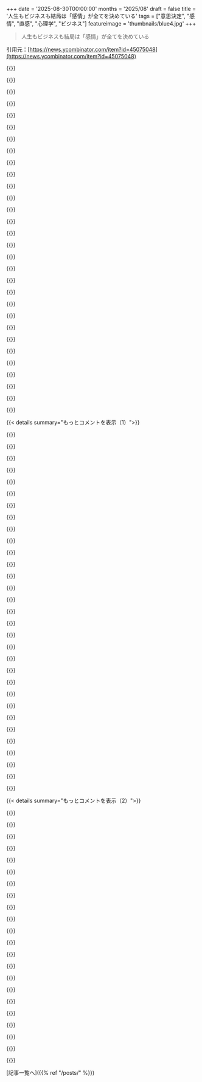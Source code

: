 +++
date = '2025-08-30T00:00:00'
months = '2025/08'
draft = false
title = '人生もビジネスも結局は「感情」が全てを決めている'
tags = ["意思決定", "感情", "直感", "心理学", "ビジネス"]
featureimage = 'thumbnails/blue4.jpg'
+++

> 人生もビジネスも結局は「感情」が全てを決めている

引用元：[https://news.ycombinator.com/item?id=45075048](https://news.ycombinator.com/item?id=45075048)




{{<matomeQuote body="人生もビジネスも結局は感情がすべてを決めるって学んだよ。どんなに理性的だと言っても、結局は感情なんだ。人生の選択も、ビジネスの決断も、誰が昇進するかも、ぜんぶ雰囲気や感情。事実で議論しても、最終的には感情って「重み付け」要素が結果を左右するんだよね。完璧な議論でも雰囲気チェックに引っかかると却下されるし、ひどい議論でも感情に訴えれば受け入れられる。マジで全部感情だよ。" userName="mcdeltat" createdAt="2025/08/30 22:47:10" color="#45d325">}}




{{<matomeQuote body="客観的に見て完璧なはずなのに、なんか変な感じがするって人、いるよね。以前、書類上は最高、面接の受け答えも完璧なのに、なぜか皆が不安を感じた人を採用したんだ。結果、やっぱりダメだった。彼は人間関係を操作して自分のキャリアを進めるタイプだったんだ。客観的指標だけで判断しようとすると、悪意のある人がそれを利用することもあるんだよ。直感や感情を無視しちゃダメって学んだね。" userName="Aurornis" createdAt="2025/08/31 02:45:14" color="#785bff">}}




{{<matomeQuote body="感情って実は、深く掘り下げれば理性的な根拠があるって信じるようになったな。でも、それを探ろうとする人は本当に少ない。その根拠を見抜くスキルは、コードレビューとかフィードバックする場面でめっちゃ役立つし、良い先生になるためにも必要なスキルだと思うよ。" userName="hakunin" createdAt="2025/08/31 06:03:22" color="#785bff">}}




{{<matomeQuote body="だから今の採用活動って茶番だよね。最終的に全部「感情」で決まるなら、客観的なプロセスだって装う意味ないじゃん。詐欺だよ、むしろ。基本的な資格を満たした人の中からくじ引きで選んで、1ヶ月くらいの短い試用期間で「雰囲気」見て本採用かクビかを決めるべき。何ヶ月も面接繰り返すなんて、みんな時間の無駄だよ。" userName="underlipton" createdAt="2025/08/31 14:42:51" color="#ff5c5c">}}




{{<matomeQuote body="決定理由を説明させると、かえって判断が悪くなるって研究もあるみたい。ある実験では、素人がジャムの味を専門家とほぼ同じ評価できたんだけど、なんでそう評価したか説明を求めると、途端に専門家と意見がズレちゃったって話だよ。" userName="henrebotha" createdAt="2025/08/31 12:54:37" color="#785bff">}}




{{<matomeQuote body="試用期間の問題は、特に引っ越しが絡む場合、従業員にとってめちゃくちゃ費用もかかるし大変だってことだよね。僕は多分クリアできる自信はあるけど、国をまたぐような引っ越しを伴う短期の試用期間付きの仕事は、よっぽどすごい機会じゃないと受けないと思う。リスクが高すぎるんだ。" userName="ghaff" createdAt="2025/08/31 19:58:12" color="">}}




{{<matomeQuote body="何がダメだったのか、もっと具体的に教えてくれる？君の説明だと、まだよく理解できないんだけど。" userName="petralithic" createdAt="2025/08/31 09:32:18" color="">}}




{{<matomeQuote body="感情と理性の区別って、理性の名の下にやられたことがなぜか気分悪い時に、その理由を正当化するために作られた、結局は不合理なものなんだよね。" userName="kingkawn" createdAt="2025/08/30 23:18:47" color="#45d325">}}




{{<matomeQuote body="別の見方をすると、感情は並列処理、論理は逐次処理って感じだね。僕らの脳は、何千もの微妙な変数やデータポイントを、指で触れないような形で判断できる。それを『感情』って呼ぶんだ。論理的な部分は限られた変数しか一度に処理できない。どっちも重要だけど、感情って学術界では『非論理的』って軽視されがちだった。でもAIは並列処理が思考にめちゃくちゃ重要ってことを教えてくれたよね。『良いセンス』っていう、言葉にしにくい感覚が、平均的な製品と素晴らしい製品の差を生むんだと思うよ。" userName="WhiteNoiz3" createdAt="2025/08/31 13:37:30" color="#38d3d3">}}




{{<matomeQuote body="あの人、キャリアをゲームみたいに操って、言いたいこと言って社内政治をうまく立ち回ってたけど、結局周りには損害しか与えてないんだよね。これって、なんで採用失敗だったのかの説明になってない？" userName="laserlight" createdAt="2025/08/31 09:42:32" color="#785bff">}}




{{<matomeQuote body="これについては二つの意見があるんだ。<br>1) 短い試用期間なら、わざわざ引っ越さず短期レンタルでいい。うまくいったら引っ越せばいいんだよ。<br>2) それか、その仕事は向いてないのかもね。<br>つまり、会社も社員も”これしかない”って焦りをなくすべきなんだ。会社はもう”雰囲気”で採用してるし、社員も雇い主の気まぐれで即クビになる。だったら、合わないなら早く次に行けばいいじゃん。半年働いてからクビになるよりずっとマシだよ。" userName="underlipton" createdAt="2025/08/31 23:07:57" color="#ff5c5c">}}




{{<matomeQuote body="ジャムの味みたいな主観的なことで、専門家と意見が違うことを”悪い”決断って考えるのは面白いね。<br>僕が自分で味わって、自分の経験をしっかり考えるなら、それは”良い”決断だと思う。専門家の意見は関係ないよ、だって彼らは僕じゃないから。" userName="mock-possum" createdAt="2025/08/31 17:28:47" color="#785bff">}}




{{<matomeQuote body="数年前、好きな曲を決めるのに、直感があったけど科学的にやろうとしてさ。<br>過去10年のトップ曲をトーナメント形式で何度も聴き、どっちが良いか論理的に説明しようとしたんだ。<br>でも結局、選んだ曲は後で全然好きじゃないって気づいたんだよね。好きな曲がなんで好きなのか論理的には説明できないけど。つまり、説明しようとすると評価が悪くなるってことだね。" userName="pants2" createdAt="2025/09/01 06:39:03" color="#ff5c5c">}}




{{<matomeQuote body="このアイデアには賛成なんだけど、あなたの言い方だと”正当化（rationalizing）”みたいに聞こえるんだよね。それって普通は有害って言われてるじゃん。<br>これって正当化とは違うの？それとも、自分の感情に十分 attuned していれば正当化もOKってこと？" userName="pfannkuchen" createdAt="2025/08/31 09:25:40" color="#ff5733">}}




{{<matomeQuote body="論理って本当にそうかな？議論がいらない理由を議論しなきゃいけないってなったら皮肉だよね。<br>理由なく行動するのは不合理だけど、知識は階層的じゃないから、推論の連鎖が好みに行き着く主要な部分とは思えないんだ。<br>知識の基盤は信念で、順不同に作られて、他の信念と調和するように見えるから残る。その調和する感じって、印象とか勘、つまり感情なんだよ。<br>論理は”この二つの信念は両立しない”って教えてくれるけど、どっちも合ってる気がしても、どちらかを捨てなきゃいけないのは、ちょっと困るよね。" userName="card_zero" createdAt="2025/08/31 01:46:54" color="#785bff">}}




{{<matomeQuote body="俺の人生哲学は”全ては雰囲気（Vibes）”ってことなんだ。<br>金融業界で働いてるんだけど、みんな自分の意思決定が事実に基づいているって偉そうに思ってるけど、結局は全部”雰囲気”だよ。事実はどうでもいいんだ。" userName="financetechbro" createdAt="2025/08/31 01:20:51" color="#ff33a1">}}




{{<matomeQuote body="俺はいつも言ってるんだけど、俺たちって合理的じゃなくて”合理化”してるんだよね。<br>意思決定の多くは潜在意識とか”雰囲気”とか”システム2”でやってるんだけど、人生に筋の通った物語も必要じゃん？<br>だから自然は、直感で決めてから、意識に届く前にそれを”合理化”して、筋の通った物語に仕立て上げるって技を編み出したんだ。これで、この混沌としたシステムを意識せずに、効率的な思考を使えるってわけ。" userName="pixelready" createdAt="2025/08/31 19:49:56" color="#38d3d3">}}




{{<matomeQuote body="”従業員は雇い主の気まぐれで即解雇される”って言うけど、実際はそうじゃないよ。オンボーディングとか引っ越しとかに費用も時間もかかるから。<br>プロのフットボール選手なら即クビは普通だけど、エンジニアにまでそれが当てはまるべきとは思わないね。そもそも”唯一の候補者”なんてほとんどいないだろうし。<br>役割が変わったりして辞めることもあるけど、会社も社員も安定性が大事だよ。会社が短期の家賃を出してくれても、前の仕事辞めてるんだから、色々大変だよ。" userName="ghaff" createdAt="2025/09/01 00:02:20" color="">}}




{{<matomeQuote body="これと全く同じことが前の職場で俺にもあったよ。<br>口のうまい詐欺師みたいなやつらを何人か雇っちゃって、そいつらをクビにするのにめちゃくちゃ時間かかったんだ。『雰囲気（Vibes）』って本当に大事だよね。" userName="cjk" createdAt="2025/08/31 05:51:42" color="#38d3d3">}}




{{<matomeQuote body="親コメントは具体的なこと聞いてるのに、これじゃあ一般的すぎるって。" userName="vntok" createdAt="2025/08/31 11:03:36" color="">}}




{{<matomeQuote body="キミが言う「合理化」って、感情のホントの原因と違う理由を見つけることだよね？でもそれ、既存の理由を理解することとは違うよ。自分の感情に都合良い理由ばっか見つけてると、本当の原因を見失って、やがてサイコパスみたいな行動になるかもね。" userName="LoganDark" createdAt="2025/08/31 12:13:40" color="#38d3d3">}}




{{<matomeQuote body="1ヶ月だけの試用期間なんて、どんだけ必死な人が受け入れるの？そういう人、ホントに雇いたい？あんたの基準は低いし自信過剰かもしれないけど、俺ならそんな条件じゃ絶対働かないね。" userName="marssaxman" createdAt="2025/09/01 22:02:54" color="">}}




{{<matomeQuote body="社会契約の話をしてるんだね。でも今どき、そんなのほとんどないじゃん？問題はタイミングと期待だよ。悪徳企業と契約したかどうかなんて、ブロックにかけられるまで分からない。<br>ゲームはやめて、みんな正直になるべきだ。企業は嫌がるけどね、安定を装いつつ、従業員や競合に優位に立てるから。でもさ、これってホントの安定じゃない。ただの「安定感」で、よくウソなんだ。" userName="underlipton" createdAt="2025/09/03 16:13:29" color="#38d3d3">}}




{{<matomeQuote body="「雰囲気（vibes）」で採用し続ける（詐欺師を雇っちゃった）問題はさ、雰囲気が悪くても実は優秀だった人の失敗率と比較できないことなんだよ。雰囲気に頼りすぎると、「雰囲気って大事！」ってデータしか集まらなくなるだけ。" userName="lelanthran" createdAt="2025/08/31 10:47:53" color="#785bff">}}




{{<matomeQuote body="それを「雰囲気（vibes）」って呼んでるけど、俺はキミが相手の操り行動を認識してないからだと思うな。例えば、質問に答えない、悪い結果の責任を取らない、「分からない」と言わない、悪いことは「私たち」良いことは「私」って言うとかね。" userName="dmichulke" createdAt="2025/08/31 12:16:01" color="#45d325">}}




{{<matomeQuote body="その人、まさにサイコパス（共感能力がない人）って感じだね。" userName="LoganDark" createdAt="2025/08/31 12:37:42" color="">}}




{{<matomeQuote body="「雰囲気（vibes）」って有利な時もあるけど、逆もあるんだ。すぐ嫌う人は、何でも最悪に解釈して、最初の直感が正しかったって結論づけちゃう。自分は悪くないって証明するチャンスもないままね。<br>俺の出身国がポジティブに見られたり、Zimbabwe出身って言ったら「South Africans」が飲みすぎるって偏見受けたりした経験もあるよ。<br>でも、ひどい仕事の詐欺師を直す羽目になったこともある。経営陣には「良い雰囲気」与えてたけど、ビジネスには最悪。そいつが辞めた後、俺が全部の責任負わされたよ。" userName="t43562" createdAt="2025/08/31 07:03:34" color="#ff5733">}}




{{<matomeQuote body="俺も金融で働いてたけど、ホントそう思うよ。会社全体が茶番だってさ。「データ集め」とか「計画」に1年かけても、結局は一人のヤツが勝手な決断して、誰も「そういうもんだから」って逆らわないんだ。「感情」じゃなくて「慣習」で動く世界だよね。あの業界って、意思決定がどうであれ、無限の金が湧き出る泉から吸い上げてるから成り立ってるだけなんだよ。" userName="mcdeltat" createdAt="2025/09/01 16:09:07" color="#785bff">}}




{{<matomeQuote body="合理的な考えも結局は、そうすべきだっていう感情から来るんだよな。合理主義者も経験論からは逃れられない。経験的な観察なしに合理化できることなんてないんだ。西洋哲学は経験論と合理論みたいに細かく分類したがるけど、結局お互いが必要なんだよ。人間は何世紀も水と食料の感覚を調整してバランスを取ってきた。そこに言語が生まれて、農耕社会の戦士たちは神の作り話でバランスを取ろうとしたって感じ。まったくくだらない押し付けだね。" userName="whatsth4t" createdAt="2025/08/31 16:42:36" color="#ff5c5c">}}




{{<matomeQuote body="世の中の機能不全の多くは、人が問題のある論理的決定にポジティブな感情を抱いてしまい、目先の利益のためにそれを優先するからだと思う。長期的な影響や周囲への影響を見過ごしがちだ。感情が最終的な意思決定者になるのは危険だよ。正しいとわかっていても、それに対して同じ感情的な反応が得られない時がある。筋トレみたいなもんだ。誰もやりたがらないけど、論理的には一番体にいいだろ。" userName="docmars" createdAt="2025/08/31 15:25:54" color="#785bff">}}




{{< details summary="もっとコメントを表示（1）">}}

{{<matomeQuote body="「感じろ」って言うけど、企業ってやつは感じないんだ。交渉もできないし、理屈も通じない。憐れみも後悔も恐れも感じない。そして、絶対止まらないよ、君が死ぬまでね。" userName="kookamamie" createdAt="2025/08/30 18:29:31" color="#ff33a1">}}




{{<matomeQuote body="大企業で働く人の中にも、仕事を楽しんでるやつはたくさんいるぜ。" userName="johnfn" createdAt="2025/08/30 19:32:41" color="">}}




{{<matomeQuote body="「給料を楽しんでる」だろ、そこを直しといたぞ。" userName="cpursley" createdAt="2025/08/30 20:53:19" color="">}}




{{<matomeQuote body="Appleのことどう思ってるか知らないけど、初代iPhoneを開発したチームが「感情」なしにできたとは信じがたいな。多分それは、間違いなく「感じてた」Jobsの魔法だったのかもしれないけど、彼一人でiPhoneを作ったわけじゃないからね。" userName="Wowfunhappy" createdAt="2025/08/31 01:14:20" color="#ff33a1">}}




{{<matomeQuote body="その分析には生存バイアスがかかってると思うな。iPhoneみたいなものは、市場でいろんな実験が行われてたから必然だったんだよ。AppleだってNewtonも作ったけど、あんまり話題にならないだろ？" userName="paulryanrogers" createdAt="2025/08/31 03:23:27" color="#45d325">}}




{{<matomeQuote body="俺が仕事を楽しんでないって言いたいのか？ 俺の視点からすれば、それは明らかに違うと思うんだけど？ もしお前が仕事を楽しんでないなら、それはそれでいいけど、楽しんでる人にそうじゃないって言うのは意味わかんないぞ。" userName="johnfn" createdAt="2025/08/31 08:44:36" color="">}}




{{<matomeQuote body="仕事が好きとか楽しいって言う奴にはすごく疑いの目で見ちゃうね。だいたいが現実逃避の一種だろ、そうじゃなきゃ毎日8時間以上、40年も働いてらんないだろ？ 楽しい部分はあるだろうけど、もし1億ドル当たったら、それでも続けるか？ 本当に好きならタダでやるはずだろ。" userName="pendenthistory" createdAt="2025/08/31 09:38:02" color="#ff5c5c">}}




{{<matomeQuote body="iPhoneみたいなものが必然だったってのは同意するけど、あそこまで洗練されてたかは別問題だろ。<br>AppleがNewtonも作ったけど、あまり話題にならないって話だけど、あるコメントにもあったように、Newtonは過小評価されてるかもしれないね。でも俺が言いたいのは、大企業でも特定のチームは「感じて」仕事ができるってことだ。娯楽業界もそうだろ。Wall-Eやゼルダの伝説 Breath of the Wildを作ったチームは「感じて」なかったと思うか？" userName="Wowfunhappy" createdAt="2025/08/31 12:03:08" color="#785bff">}}




{{<matomeQuote body="多くの人が「証明可能」だと感じるだろうね。" userName="bravetraveler" createdAt="2025/08/30 19:47:06" color="">}}




{{<matomeQuote body="みんな、iPhoneが発売当初どれだけ未完成だったか忘れてるんじゃないかな。App Storeもなかったし、コピペ機能さえ何年も後だったんだよ。" userName="kibwen" createdAt="2025/08/31 13:04:10" color="">}}




{{<matomeQuote body="物事には浮き沈みがあるよね。少数の病的な貪欲と多くの人々のニーズの間には常に緊張があるけど、今の西洋は史上最悪だね。まるで末期のソ連みたいだ。でも大丈夫、この機能不全の状況はいずれ自壊するよ。いつもこうだ。帝国は力と腐敗を経て、最後は終わるものさ。" userName="benreesman" createdAt="2025/08/31 02:22:01" color="#ff5733">}}




{{<matomeQuote body="企業の組織だって結局は人でできてるんだよね。" userName="layer8" createdAt="2025/08/30 20:33:24" color="">}}




{{<matomeQuote body="「仕事が好き」って言う人を疑う人がいるけど、それは違うと思うな。プログラミングの仕事はいつも新しいことがあって、退屈な日もあるけど、ほとんどの時間は楽しくてワクワクするんだ。1億ドル当たっても仕事を続けるかって？もちろん、やる時間のバランスは取るけど、好きだからって無償でやる必要はないでしょ。お金をもらうことと愛することは別だよ。" userName="noisy_boy" createdAt="2025/09/01 16:16:39" color="#785bff">}}




{{<matomeQuote body="自分の意見と違う人を「ただの言い訳」と決めつけるのは議論にならないね。もし1億ドル当たったら、今の仕事内容は変えずに、もっと野心的でリスクのある役割に移るだろうな。今の仕事は最高だし、週末や夜も楽しくてついやってしまうよ。みんな同じように感じているわけじゃないけど、他人の感情を決めつけないでほしいな。" userName="johnfn" createdAt="2025/08/31 11:29:10" color="#45d325">}}




{{<matomeQuote body="ひどい状況の裏には、多くの人々の苦しみと死がある。アメリカの疫病対策の失敗はその典型だね。簡単な検査キットも他国では安かったのに、アメリカでは高値で、何千人もの命が無駄になったんだ。腐敗がどんどん悪化してる。こんな状況で「もうすぐ終わる」なんて楽観的にはなれないよ。数世代にわたる苦しみが続く可能性だってあるんだから。" userName="sneak" createdAt="2025/08/31 02:41:17" color="#ff5c5c">}}




{{<matomeQuote body="「洗練されている」ことと「機能が豊富」なことは違うんだよ。App Storeが導入される前のiPhoneの方が、むしろ「洗練されて」いたし、そのビジョンは純粋だったんじゃないかな。" userName="Wowfunhappy" createdAt="2025/08/31 19:27:25" color="">}}




{{<matomeQuote body="違うね。確かに規模が大きくなるとコミュニケーションや調整の負担が増えるけど、そんな面倒なことは全部ミドルマネジメントが引き受けてくれるもんなんだよ。" userName="tbrownaw" createdAt="2025/08/31 00:59:14" color="">}}




{{<matomeQuote body="だから小さな会社にもまだチャンスがあるんだよ。大企業では計測や調査の基準に合わなくてボツになるようなものだって作れるからね。" userName="arnvald" createdAt="2025/08/30 19:12:38" color="#38d3d3">}}




{{<matomeQuote body="人それぞれだね。自分のものじゃないことに全エネルギーを注ぐのは無理だよ。<br>でも、投稿から君の熱意は伝わってきて、ちょっと羨ましいな。" userName="Geste" createdAt="2025/08/31 14:02:29" color="">}}




{{<matomeQuote body="改革で防げる人たちと交渉してよ。俺に言われても困るし、伝書鳩だよ。そういう奴らとは必死で戦ってるんだ。小さな勝利でも意味があるし、悲惨さにも度合いがある。虐殺は支持しない。弟を亡くした経験から、5〜10年前から虐殺は始まっていると感じるよ。君の不満はわかるけど、ここは相談するところじゃないな。" userName="benreesman" createdAt="2025/08/31 03:03:06" color="">}}




{{<matomeQuote body="Programmingも気分はいいけど、無給でやる仕事はほとんどないな。自分のプロジェクトなら別だけど。結局、仕事の全部を楽しめるなんて稀だし、好きだと言ってる人はごまかしてるか、社会的ステータスのためなんじゃないかな。" userName="pendenthistory" createdAt="2025/09/02 05:40:18" color="#38d3d3">}}




{{<matomeQuote body="Newtonについてだけど、アイデアは魅力的だったけど、重くて不格好で機能の割に使いづらかったんだよね。コンセプトは時代を先取りしすぎてて、当時の技術ではうまく実装できなかったんだと思うよ。" userName="tempodox" createdAt="2025/08/31 06:12:36" color="">}}




{{<matomeQuote body="“俺に反対する奴はみんな頭がおかしい”なんて言うより、もっと良い議論ができるはずだよ。" userName="johnfn" createdAt="2025/08/31 08:41:29" color="">}}




{{<matomeQuote body="“仕事の全てが？”って話だけど、もちろん100%常に完璧ってわけじゃないよね。でも、誰かそんなこと言ってるかな？どんなことでもそんなもんだと思うよ。" userName="noisy_boy" createdAt="2025/09/02 14:21:29" color="">}}




{{<matomeQuote body="君に文句を言ってるわけでも、伝書鳩を撃ってるわけでもないよ。問題は“元気出して、この機能不全な場所では自壊するよ。もうすぐ終わる”みたいな考え方だね。良くなる前にどれだけひどくなるか考えると、ちっとも元気は出ない。虐殺がいつか終わるとしても、今始まったばかりで喜ぶ理由にはならないよ。" userName="sneak" createdAt="2025/08/31 06:44:31" color="#ff33a1">}}




{{<matomeQuote body="そういえば、Palm Pilotも当時のたくさんの技術者に愛されたけど、入力も同期技術やインフラも実際はまだまだだったんだよね。展示会で当てて、後でアップグレードもしたけど、正直そこまで便利じゃなかったな。" userName="ghaff" createdAt="2025/08/31 23:30:07" color="">}}




{{<matomeQuote body="計算してみると、ほとんどの仕事で楽しい給料はもらえてないみたいだね。だとすると、他のものから楽しみを見つける人もいるだろうし、そうでなきゃ給料に価値なんてあるかな？仕事そのものや、人生の仕事に楽しみを見出すこともあるだろう。給料だけ見てる人にはわからない、別の種類の楽しみだってきっとあるんだよ。" userName="fuzzfactor" createdAt="2025/08/30 22:55:02" color="#ff33a1">}}




{{<matomeQuote body="ミッチェルが（彼の意見で）“なぜ”感じるべきか省いたのは賢いね。コメント欄での解釈の広がりを見ればわかる通りだ。俺は最高の仕事をするには“感じる”必要があると思う。でも（これも俺の意見だけど）、常に“感じる”状況を目指すべきじゃない。満たされた人生を送るには、人生の大半を“感じて”ベストな仕事をするのが重要だけど、飽くことなく“感じ続ける”と、もっと早く燃え尽きちゃう危険があるんだ。情熱を持って働くのは、結果（つまり成功）が得られなかった場合、回復に時間がかかるほどの集中力と感情的な関与を燃やすからね。でもまあ、だいたいの場合、感じる必要があるってのはその通りだよ。" userName="sarreph" createdAt="2025/08/30 20:44:57" color="#ff33a1">}}




{{<matomeQuote body="仕事の結果として適度なポジティブな感情を得るのは、9時5時勤務と両立できるよ。もっと大きな問題は通常その逆で、しつこいネガティブな感情、イライラする気持ち、どうしてもやらなきゃいけない仕事の一部に対する軽蔑感だね。これらの感情はよろしくないから、心理的な防御がそれを隠しちゃうんだ。まるで何も感じてないかのように。これが“心が麻痺する”仕事でよくあることなんだよ。" userName="nine_k" createdAt="2025/08/30 21:02:33" color="#ff5c5c">}}




{{<matomeQuote body="学術レビューで関連する問題を見かけるんだけど、もっと広く当てはまると思うよ。レビューの簡単な部分は欠点を見つけることだよね。欠点は常に認めるべきだけど、著者たちはすでに気づいてる場合が多いんだ[0]。難しいのは、その欠点が研究を台無しにするのか、それとも限界があっても仕事が進歩を後押しするのかを判断することだ（ごく一部を除けば、ほとんどの仕事は漸進的だしね）。<br>これはもっと広く当てはまると思うよ。会話でさえ、人々は些細で重要じゃない細部にすぐに飛びついて、残りを無視しちゃうからね。言葉を読めるだけじゃ識字者にはならない、それを解釈することこそがそうなんだ。この例はインターネットでの会話でとてもよく見かけるから、sarrephが最初の文で言ってたことに戻れるね。でも、別の素晴らしい例は、1週間前のこの記事だったよ[1]。ほとんどのコメントは見出しに反応してるけど、多くは記事を見ても全体のポイント（仕事が中断されることじゃない）を見逃してるんだ。<br>[0]著者たちは、レビュープロセスが敵対的すぎるから（怠惰なレビュアーのせいだな;）、そういう言及が自分たちへの弾薬に使われたり、そういう欠点を解決するのが良い後続研究で、先を越されたくなかったり、他にも色々な理由で、作品中でそれらを認めないことがあるんだ。<br>[1] https://news.ycombinator.com/item?id=44999373" userName="godelski" createdAt="2025/08/30 22:47:24" color="">}}

{{</details>}}




{{< details summary="もっとコメントを表示（2）">}}

{{<matomeQuote body="AIのような過熱分野では、レビューがめちゃくちゃになってるよ。無給で感謝されず、評価しなきゃいけないもののほとんどが、仕組まれたり、部分的にAI生成された論文で、戦略的に隠された側面や、あからさまなチェリーピッキングなんかが横行してるんだ。会議の規模は爆発的に増大してるね。AAAIは去年1万5千件の投稿が今年は3万件になって、7万5千人の異なる著者がいたよ。レビュアーは3万人近くいる。知り合いもいない“流れ作業工場”になってるんだ（匿名レビュープロセスでも、コミュニティを尊重してれば振る舞いは変わるのにね）。50年前の大学を懐かしむ老教授たちが嘆くのと似てるよ。グループが小さかった頃は、教授は学生一人ひとりを個人的に知ってたんだ。それから学生が10倍になった“ソーセージ工場モデル”が来て、学生はただのID番号になり、口頭試験は減って筆記試験が増え、ルールの悪用が増え、不正行為が増えたりしたんだ。<br>学術会議の状況は、その重みで自滅するだろうね。参加者が増えれば増えるほどレビューの質は低下し、義務感、責任、名誉などへの幻想は薄れ、全てが縄張り争いや引用リング、大量の論文を提出して、拒否されたものは数ヶ月後に、最初のレビュアーが指摘した誤字さえ直さずに再提出するといった、ただの“抜け道探し”ゲームになるんだ。そしてこれを見ていると、今まで気にしていた数少ない人たちも幻滅してエネルギーを注がなくなる。大学で最低限の努力で学位だけが欲しい学生がいるように、学術界でも同じことが起こってるんだ。最小の労力で最大の論文数を出す、そしてレビュアーはその視点からはただの障害物でしかないんだよ。" userName="bonoboTP" createdAt="2025/08/31 16:36:46" color="#785bff">}}




{{<matomeQuote body="本当にそうだよ…この馬鹿げた状況で卒業しかけたもん。GPT-3が出てから急激に悪化したね。全てが短絡的になって、俺（と多くの人たち）は、何年も前からこの壁にぶつかるって叫んでたんだよ。もし“卵は一つのカゴに盛るな”ってことを理解して、“理論家なんてクソ食らえ”って言うのをやめてたら、この減速は絶対に避けられたはずなのに。“スケールが全て”に賭けたことで、今の俺たちをここまで導いてくれた上流の研究パイプラインを破壊しちゃったんだ…そして、もっと人を増やして、年間5本の論文を出し、80%を却下し続けたら、論文数が指数関数的に増えるってことが分からないんだろうか？どうやってこれが持続可能になると思う？<br>最低限、学術界は不正行為の追跡を始めるべきだと思うね。だって今は、盗用を見つけても隠すんだ。通常はブラインドレビュー中にただ消えるだけ。こういうやつらは最初の違反で1年間の、その後の違反ごとに5年間の追放処分を受けるべきだよ。引用ネットワークを作って、過去1年間に共著者だった人たちは全員、追加レビューの対象にすべきだ。それに、頼むから、ML分野で最高の会議で、会社をハッキングしたインターンに最優秀論文賞をあげるなんてやめてくれ。それって、もっと非倫理的な行動を助長してるだけじゃなくて、その論文の結果をどうやって信じられるんだ？この分野大好きだけど、どうしてカルトに侵食されちゃったんだろう？" userName="godelski" createdAt="2025/09/01 06:30:55" color="#ff5733">}}




{{<matomeQuote body="情熱があれば深く問題に踏み込み、微妙な点に気づけるけど、ないとただ作業をこなすだけになっちゃうね。「情熱はIQ10点分の価値がある」って言葉みたいに。最近、後者の態度が増えてる気がするな。複雑性が増して、小さなエラーが積み重なって大きな問題になる。完璧じゃなくていいから、問題を見つけて記録する意識が大事だよ。コードにコメント残すだけでも、後でめちゃくちゃ役立つんだ。" userName="godelski" createdAt="2025/08/30 22:33:08" color="#ff5c5c">}}




{{<matomeQuote body="他国で市民権取るのに10年かかったんだ。ビザ、労働許可、結婚、語学試験…手続きが山ほどあって、イミグレーションオフィスには朝2時に並んだりしたな。常にストレスで、書類不備でやり直しになるのが怖かった。やっと市民権取れたのに、全く喜びも解放感もなくて、何も感じなかったよ。その日も最悪な天気だったのを覚えてる。" userName="WesolyKubeczek" createdAt="2025/08/30 20:36:41" color="#38d3d3">}}




{{<matomeQuote body="なんでそこまで頑張ったのか、理由が知りたいな。もし、家族と一緒になるとか、今まで行けなかった場所に行けるようになるとか、心から待ち望んでた変化だったら、もっと喜びや安堵を感じられたんじゃないかな。" userName="bonoboTP" createdAt="2025/08/31 17:19:09" color="">}}




{{<matomeQuote body="前のコメントの質問だけど、俺の場合、期待してたことは全部叶えられたよ。でも、戦いがあまりにも長引くと、勝利を感じる感情的なリソースが枯渇しちゃうんだよね。この記事の内容にもそれが言えるんじゃないかな。" userName="WesolyKubeczek" createdAt="2025/09/02 07:36:13" color="#ff33a1">}}




{{<matomeQuote body="俺は「週末テスト」って基準を持ってるんだ。週末に個人的に、純粋に楽しみながらいじりたいと思えるかどうか。セットアップが簡単で、使い心地が良いか。このテストに合格しないものは仕事でも使いたくないね。車輪の再発明も、新しいものが「気持ちいい」と感じるならやるべきで、それがイノベーションにつながるんだよ。" userName="flohofwoe" createdAt="2025/08/31 07:57:18" color="#ff5733">}}




{{<matomeQuote body="著者は当たり前のこと言ってるって批判されるかもだけど、俺は「すべてを測定する」っていう考え方をよく見るんだよね。自分でもそういう愚かさに陥ったことがある。数字にこだわりすぎて、本当に大事なことを見失っちゃうのは皮肉な話だよな。" userName="sigotirandolas" createdAt="2025/08/30 18:58:29" color="">}}




{{<matomeQuote body="「測定」と「感情」は別に矛盾しないだろ。著者は自分の浅い記事を売るために、わざわざ対立させてるだけだよ。こういう「インフルエンサー」みたいなパターン、よく見るんだ。こんなナンセンスを見過ごすと、批判的な思考力が鈍っちゃうから、指摘しないとダメだと思ったんだ。" userName="mosselman" createdAt="2025/08/30 20:36:24" color="">}}




{{<matomeQuote body="（記事の著者だよ）俺は「インフルエンサー」みたいじゃないよ。意図的に記事を浅くしたのは、多くの人に読んでもらって、核となるアイデアを議論してほしかったからなんだ。具体的な例を挙げると、みんなTerraformの「気持ちよさ」みたいなところにばかり集中しちゃうんだ。大事なのは、俺たちが何を世に出してるか、それを考えることだよ。" userName="mitchellh" createdAt="2025/08/30 21:02:38" color="#ff5733">}}




{{<matomeQuote body="これを読んで思わず笑っちゃったよ。もし著者が具体的な例を挙げてたら、このスレッドの8割は例の揚げ足取りになって、「行間を読む」ようなメッセージは完全に無視されてたんだろうな、って思ったからさ。" userName="elktown" createdAt="2025/08/31 12:15:40" color="">}}




{{<matomeQuote body="返事ありがとう。もちろん、何を書いてもいいんだよ。俺のコメントの意図は、オンラインコンテンツを読む人たちに、そこに自分の意見を投影しすぎないように気をつけてほしいってことだったんだ。" userName="mosselman" createdAt="2025/08/31 19:22:34" color="">}}




{{<matomeQuote body="新しい採用者が大きい会社から来てて、結果を測るのに指標を重視するんだ。でも、うちはまだ小さいから、指標に縛られずに、ユーザーにとって明らかに良いことを直感的にやるべき時もあるんだよね。" userName="jbmsf" createdAt="2025/08/31 02:16:28" color="#ff33a1">}}




{{<matomeQuote body="全く同感だよ、指標の良さを推してたわけじゃないんだ。感情と指標は両立するものだって言いたかったのさ。著者はそうじゃないって主張してるみたいだけどね。" userName="mosselman" createdAt="2025/08/31 09:12:22" color="">}}




{{<matomeQuote body="測定と感情は両立するけど、時間配分で競合する面はあるね。何でも測ろうとするのは、コードの全行を文書化するくらい無意味だよ。この記事は浅くて意味ないし、’インフルエンサー’によくあるパターンだよね。ネットでは発言が切り取られがちだけど、対面ならもっと公平に伝わるのに。" userName="sigotirandolas" createdAt="2025/08/30 22:18:58" color="#ff33a1">}}




{{<matomeQuote body="昇進の基準がいかにテキトーかっていう風刺だと思ってたら、「正しい感じ方をしてない」のが問題だってマジで言ってる人がいてビックリだよ。まあ、筆者は自分が正しい感じ方をしてるって思ってるんだろうけどね。ハハ。" userName="bbminner" createdAt="2025/08/30 19:40:26" color="">}}




{{<matomeQuote body="彼がもうHashicorpに「感情」を感じなくなっちゃったのは残念だね。くそっ、IBMめ。" userName="404mm" createdAt="2025/08/30 19:48:23" color="">}}




{{<matomeQuote body="彼はIBMの件よりずっと前に辞めてるよ。公開情報を見ても、IBMが買収候補になるずっと前の話さ。" userName="apgwoz" createdAt="2025/08/30 23:28:07" color="">}}




{{<matomeQuote body="カルトや宗教の指示に完璧に従っても失敗した時って、「気持ちが足りない」とか「正しい感情じゃない」とかって言い訳されるよね。あれは人を操るためのもので、検証できないんだよ。" userName="mouse_" createdAt="2025/08/30 21:09:12" color="#38d3d3">}}




{{<matomeQuote body="「感情ベース」の判断は悪用されがちだけど、ルールをガチガチにしすぎると、抜け穴を探されたり、ルールの迷路になって、それがまた別の形の暴政になることもあるんだ。大事なのは「ルールの精神」と、個人が主観的に判断できる余地を残すことだね。最高のプロセスやルールがあっても人がダメなら意味ないし、良い人ならある程度の裁量は与えるべきだよ。" userName="bonoboTP" createdAt="2025/08/31 17:11:52" color="#ff33a1">}}




{{<matomeQuote body="エンジニアには「全部UXに繋がる」ってことを伝えたくて、本当に頑張ってるんだ。Appleだと当たり前だったんだけどね。確かにどうでもいいプロジェクトもあるけど、「本気でやる気」とか「フィーリング」って、実はすごく大事な差別化要因になるんだよ。" userName="cjk" createdAt="2025/08/30 20:50:50" color="#45d325">}}

{{</details>}}



[記事一覧へ]({{% ref "/posts/" %}})
